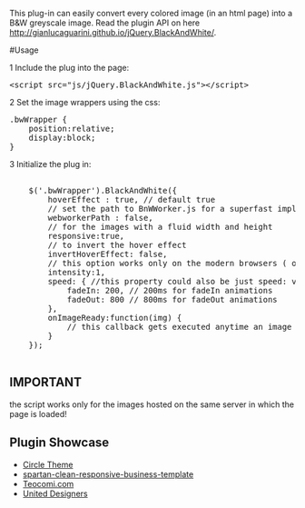This plug-in can easily convert every colored image (in an html page) into a B&W greyscale image.
Read the plugin API on here http://gianlucaguarini.github.io/jQuery.BlackAndWhite/.

#Usage

1 Include the plug into the page:

<pre lang="html">
&lt;script src="js/jQuery.BlackAndWhite.js"&gt;&lt;/script&gt;
</pre>

2 Set the image wrappers using the css:

<pre lang="css">
.bwWrapper {
    position:relative;
    display:block;
}
</pre>

3 Initialize the plug in:

<pre lang="javascript">

    $('.bwWrapper').BlackAndWhite({
        hoverEffect : true, // default true
        // set the path to BnWWorker.js for a superfast implementation
        webworkerPath : false,
        // for the images with a fluid width and height
        responsive:true,
        // to invert the hover effect
        invertHoverEffect: false,
        // this option works only on the modern browsers ( on IE lower than 9 it remains always 1)
        intensity:1,
        speed: { //this property could also be just speed: value for both fadeIn and fadeOut
            fadeIn: 200, // 200ms for fadeIn animations
            fadeOut: 800 // 800ms for fadeOut animations
        },
        onImageReady:function(img) {
        	// this callback gets executed anytime an image is converted
        }
    });

</pre>

## IMPORTANT

the script works only for the images hosted on the same server in which the page is loaded!


## Plugin Showcase

*   [Circle Theme](http://kopatheme.com/demo/circle/html/portfolio-1col.html)
*   [spartan-clean-responsive-business-template](http://themeforest.net/item/spartan-clean-responsive-business-template/full_screen_preview/3019206)
*   [Teocomi.com](http://teocomi.com/photos/)
*   [United Designers](http://www.unitedesigners.it/#!/124-tailored-branding)

